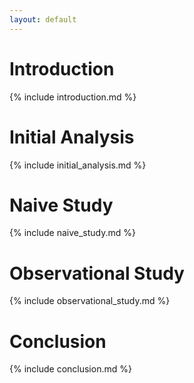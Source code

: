 ```yaml
---
layout: default
---
```


# Introduction
{% include introduction.md %}

# Initial Analysis
{% include initial_analysis.md %}

# Naive Study
{% include naive_study.md %}

# Observational Study
{% include observational_study.md %}

# Conclusion
{% include conclusion.md %}